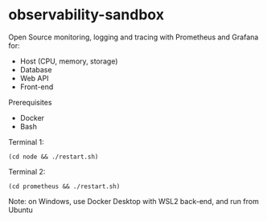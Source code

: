 # observability-sandbox

Open Source monitoring, logging and tracing with Prometheus and Grafana for:

- Host (CPU, memory, storage)
- Database
- Web API
- Front-end

Prerequisites

- Docker
- Bash

Terminal 1:

```
(cd node && ./restart.sh)
```

Terminal 2:

```
(cd prometheus && ./restart.sh)
```

Note: on Windows, use Docker Desktop with WSL2 back-end, and run from Ubuntu
